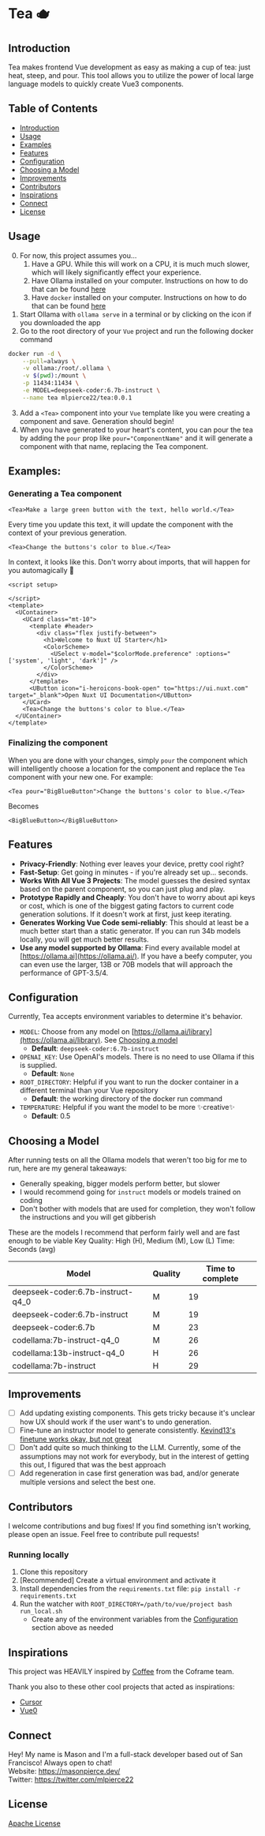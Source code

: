 # Tea 🫖

## Introduction

Tea makes frontend Vue development as easy as making a cup of tea: just heat, steep, and pour. This tool allows you to utilize the power of local large language models to quickly create Vue3 components.

## Table of Contents

- [Introduction](#Introduction)
- [Usage](#Usage)
- [Examples](#Examples)
- [Features](#Features)
- [Configuration](#Configuration)
- [Choosing a Model](#Choosing-a-Model)
- [Improvements](#Improvements)
- [Contributors](#Contributors)
- [Inspirations](#Inspirations)
- [Connect](#Connect)
- [License](#License)

## Usage

0. For now, this project assumes you...
    1. Have a GPU. While this will work on a CPU, it is much much slower, which will likely significantly effect your experience.
    2. Have Ollama installed on your computer. Instructions on how to do that can be found [here](https://ollama.ai/)
    3. Have `docker` installed on your computer. Instructions on how to do that can be found [here](https://docs.docker.com/engine/install/)
1. Start Ollama with `ollama serve` in a terminal or by clicking on the icon if you downloaded the app
2. Go to the root directory of your `Vue` project and run the following docker command
```bash
docker run -d \
    --pull=always \
    -v ollama:/root/.ollama \
    -v $(pwd):/mount \
    -p 11434:11434 \
    -e MODEL=deepseek-coder:6.7b-instruct \
    --name tea mlpierce22/tea:0.0.1
```
3. Add a `<Tea>` component into your `Vue` template like you were creating a component and save. Generation should begin!
4. When you have generated to your heart's content, you can pour the tea by adding the `pour` prop like `pour="ComponentName"` and it will generate a component with that name, replacing the Tea component.

## Examples:

### Generating a Tea component
```vue
<Tea>Make a large green button with the text, hello world.</Tea>
```
Every time you update this text, it will update the component with the context of your previous generation.

```vue
<Tea>Change the buttons's color to blue.</Tea>
```

In context, it looks like this. Don't worry about imports, that will happen for you automagically 🙌

```vue
<script setup>

</script>
<template>
  <UContainer>
    <UCard class="mt-10">
      <template #header>
        <div class="flex justify-between">
          <h1>Welcome to Nuxt UI Starter</h1>
          <ColorScheme>
            <USelect v-model="$colorMode.preference" :options="['system', 'light', 'dark']" />
          </ColorScheme>
        </div>
      </template>
      <UButton icon="i-heroicons-book-open" to="https://ui.nuxt.com" target="_blank">Open Nuxt UI Documentation</UButton>
    </UCard>
    <Tea>Change the buttons's color to blue.</Tea>
  </UContainer>
</template>
```

### Finalizing the component 
When you are done with your changes, simply `pour` the component which will intelligently choose a location for the component and replace the `Tea` component with your new one. For example:
```vue
<Tea pour="BigBlueButton">Change the buttons's color to blue.</Tea>
```

Becomes
```vue
<BigBlueButton></BigBlueButton>
```

## Features

- **Privacy-Friendly**: Nothing ever leaves your device, pretty cool right?
- **Fast-Setup**: Get going in minutes - if you're already set up... seconds.
- **Works With All Vue 3 Projects**: The model guesses the desired syntax based on the parent component, so you can just plug and play.
- **Prototype Rapidly and Cheaply**: You don't have to worry about api keys or cost, which is one of the biggest gating factors to current code generation solutions. If it doesn't work at first, just keep iterating.
- **Generates Working Vue Code semi-reliably**: This should at least be a much better start than a static generator. If you can run 34b models locally, you will get much better results.
- **Use any model supported by Ollama**: Find every available model at [https://ollama.ai](https://ollama.ai/). If you have a beefy computer, you can even use the larger, 13B or 70B models that will approach the performance of GPT-3.5/4.

## Configuration

Currently, Tea accepts environment variables to determine it's behavior.
- `MODEL`: Choose from any model on [https://ollama.ai/library](https://ollama.ai/library). See [Choosing a model](#Choosing-a-Model)
    - **Default**: `deepseek-coder:6.7b-instruct`
- `OPENAI_KEY`: Use OpenAI's models. There is no need to use Ollama if this is supplied.
    - **Default**: `None`
- `ROOT_DIRECTORY`: Helpful if you want to run the docker container in a different terminal than your Vue repository
    - **Default**: the working directory of the docker run command 
- `TEMPERATURE`: Helpful if you want the model to be more ✨creative✨
    - **Default**: 0.5

## Choosing a Model
After running tests on all the Ollama models that weren't too big for me to run, here are my general takeaways:
- Generally speaking, bigger models perform better, but slower
- I would recommend going for `instruct` models or models trained on coding
- Don't bother with models that are used for completion, they won't follow the instructions and you will get gibberish

These are the models I recommend that perform fairly well and are fast enough to be viable
Key
  Quality: High (H), Medium (M), Low (L)
  Time: Seconds (avg)

| Model                              | Quality | Time to complete |
|------------------------------------|---------|------------------|
| deepseek-coder:6.7b-instruct-q4_0  | M       | 19               |
| deepseek-coder:6.7b-instruct       | M       | 19               |
| deepseek-coder:6.7b                | M       | 23               |
| codellama:7b-instruct-q4_0         | M       | 26               |
| codellama:13b-instruct-q4_0        | H       | 26               |
| codellama:7b-instruct              | H       | 29               |


## Improvements
- [ ] Add updating existing components. This gets tricky because it's unclear how UX should work if the user want's to undo generation.
- [ ] Fine-tune an instructor model to generate consistently. [Kevind13's finetune works okay, but not great](https://huggingface.co/kevind13/codeLlama-7b-Instruct-hf-vuejs-nuxt-tailwind-finetuned-examples)
- [ ] Don't add quite so much thinking to the LLM. Currently, some of the assumptions may not work for everybody, but in the interest of getting this out, I figured that was the best approach
- [ ] Add regeneration in case first generation was bad, and/or generate multiple versions and select the best one.

## Contributors
I welcome contributions and bug fixes! If you find something isn't working, please open an issue. Feel free to contribute pull requests!

### Running locally
1. Clone this repository
2. [Recommended] Create a virtual environment and activate it
3. Install dependencies from the `requirements.txt` file: `pip install -r requirements.txt`
4. Run the watcher with `ROOT_DIRECTORY=/path/to/vue/project bash run_local.sh`
    - Create any of the environment variables from the [Configuration](#Configuration) section above as needed

## Inspirations
This project was HEAVILY inspired by [Coffee](https://github.com/Coframe/coffee) from the Coframe team.

Thank you also to these other cool projects that acted as inspirations:
- [Cursor](https://cursor.sh/)
- [Vue0](https://www.vue0.dev/)

## Connect
Hey! My name is Mason and I'm a full-stack developer based out of San Francisco! Always open to chat!   
Website: https://masonpierce.dev/   
Twitter: https://twitter.com/mlpierce22

## License

[Apache License](LICENSE.md)

